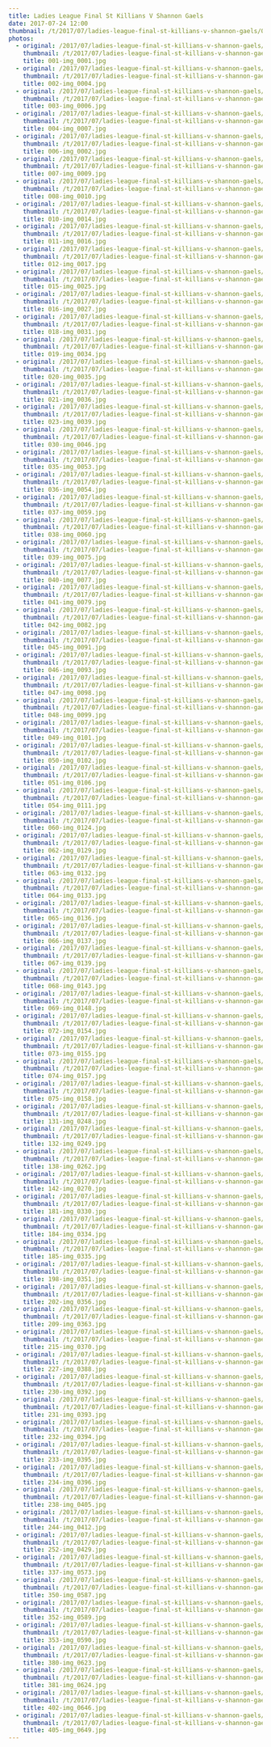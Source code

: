 ```yaml
---
title: Ladies League Final St Killians V Shannon Gaels
date: 2017-07-24 12:00
thumbnail: /t/2017/07/ladies-league-final-st-killians-v-shannon-gaels/001-img_0001.jpg
photos:
  - original: /2017/07/ladies-league-final-st-killians-v-shannon-gaels/001-img_0001.jpg
    thumbnail: /t/2017/07/ladies-league-final-st-killians-v-shannon-gaels/001-img_0001.jpg
    title: 001-img_0001.jpg
  - original: /2017/07/ladies-league-final-st-killians-v-shannon-gaels/002-img_0004.jpg
    thumbnail: /t/2017/07/ladies-league-final-st-killians-v-shannon-gaels/002-img_0004.jpg
    title: 002-img_0004.jpg
  - original: /2017/07/ladies-league-final-st-killians-v-shannon-gaels/003-img_0006.jpg
    thumbnail: /t/2017/07/ladies-league-final-st-killians-v-shannon-gaels/003-img_0006.jpg
    title: 003-img_0006.jpg
  - original: /2017/07/ladies-league-final-st-killians-v-shannon-gaels/004-img_0007.jpg
    thumbnail: /t/2017/07/ladies-league-final-st-killians-v-shannon-gaels/004-img_0007.jpg
    title: 004-img_0007.jpg
  - original: /2017/07/ladies-league-final-st-killians-v-shannon-gaels/006-img_0002.jpg
    thumbnail: /t/2017/07/ladies-league-final-st-killians-v-shannon-gaels/006-img_0002.jpg
    title: 006-img_0002.jpg
  - original: /2017/07/ladies-league-final-st-killians-v-shannon-gaels/007-img_0009.jpg
    thumbnail: /t/2017/07/ladies-league-final-st-killians-v-shannon-gaels/007-img_0009.jpg
    title: 007-img_0009.jpg
  - original: /2017/07/ladies-league-final-st-killians-v-shannon-gaels/008-img_0010.jpg
    thumbnail: /t/2017/07/ladies-league-final-st-killians-v-shannon-gaels/008-img_0010.jpg
    title: 008-img_0010.jpg
  - original: /2017/07/ladies-league-final-st-killians-v-shannon-gaels/010-img_0014.jpg
    thumbnail: /t/2017/07/ladies-league-final-st-killians-v-shannon-gaels/010-img_0014.jpg
    title: 010-img_0014.jpg
  - original: /2017/07/ladies-league-final-st-killians-v-shannon-gaels/011-img_0016.jpg
    thumbnail: /t/2017/07/ladies-league-final-st-killians-v-shannon-gaels/011-img_0016.jpg
    title: 011-img_0016.jpg
  - original: /2017/07/ladies-league-final-st-killians-v-shannon-gaels/012-img_0017.jpg
    thumbnail: /t/2017/07/ladies-league-final-st-killians-v-shannon-gaels/012-img_0017.jpg
    title: 012-img_0017.jpg
  - original: /2017/07/ladies-league-final-st-killians-v-shannon-gaels/015-img_0025.jpg
    thumbnail: /t/2017/07/ladies-league-final-st-killians-v-shannon-gaels/015-img_0025.jpg
    title: 015-img_0025.jpg
  - original: /2017/07/ladies-league-final-st-killians-v-shannon-gaels/016-img_0027.jpg
    thumbnail: /t/2017/07/ladies-league-final-st-killians-v-shannon-gaels/016-img_0027.jpg
    title: 016-img_0027.jpg
  - original: /2017/07/ladies-league-final-st-killians-v-shannon-gaels/018-img_0031.jpg
    thumbnail: /t/2017/07/ladies-league-final-st-killians-v-shannon-gaels/018-img_0031.jpg
    title: 018-img_0031.jpg
  - original: /2017/07/ladies-league-final-st-killians-v-shannon-gaels/019-img_0034.jpg
    thumbnail: /t/2017/07/ladies-league-final-st-killians-v-shannon-gaels/019-img_0034.jpg
    title: 019-img_0034.jpg
  - original: /2017/07/ladies-league-final-st-killians-v-shannon-gaels/020-img_0035.jpg
    thumbnail: /t/2017/07/ladies-league-final-st-killians-v-shannon-gaels/020-img_0035.jpg
    title: 020-img_0035.jpg
  - original: /2017/07/ladies-league-final-st-killians-v-shannon-gaels/021-img_0036.jpg
    thumbnail: /t/2017/07/ladies-league-final-st-killians-v-shannon-gaels/021-img_0036.jpg
    title: 021-img_0036.jpg
  - original: /2017/07/ladies-league-final-st-killians-v-shannon-gaels/023-img_0039.jpg
    thumbnail: /t/2017/07/ladies-league-final-st-killians-v-shannon-gaels/023-img_0039.jpg
    title: 023-img_0039.jpg
  - original: /2017/07/ladies-league-final-st-killians-v-shannon-gaels/030-img_0046.jpg
    thumbnail: /t/2017/07/ladies-league-final-st-killians-v-shannon-gaels/030-img_0046.jpg
    title: 030-img_0046.jpg
  - original: /2017/07/ladies-league-final-st-killians-v-shannon-gaels/035-img_0053.jpg
    thumbnail: /t/2017/07/ladies-league-final-st-killians-v-shannon-gaels/035-img_0053.jpg
    title: 035-img_0053.jpg
  - original: /2017/07/ladies-league-final-st-killians-v-shannon-gaels/036-img_0054.jpg
    thumbnail: /t/2017/07/ladies-league-final-st-killians-v-shannon-gaels/036-img_0054.jpg
    title: 036-img_0054.jpg
  - original: /2017/07/ladies-league-final-st-killians-v-shannon-gaels/037-img_0059.jpg
    thumbnail: /t/2017/07/ladies-league-final-st-killians-v-shannon-gaels/037-img_0059.jpg
    title: 037-img_0059.jpg
  - original: /2017/07/ladies-league-final-st-killians-v-shannon-gaels/038-img_0060.jpg
    thumbnail: /t/2017/07/ladies-league-final-st-killians-v-shannon-gaels/038-img_0060.jpg
    title: 038-img_0060.jpg
  - original: /2017/07/ladies-league-final-st-killians-v-shannon-gaels/039-img_0075.jpg
    thumbnail: /t/2017/07/ladies-league-final-st-killians-v-shannon-gaels/039-img_0075.jpg
    title: 039-img_0075.jpg
  - original: /2017/07/ladies-league-final-st-killians-v-shannon-gaels/040-img_0077.jpg
    thumbnail: /t/2017/07/ladies-league-final-st-killians-v-shannon-gaels/040-img_0077.jpg
    title: 040-img_0077.jpg
  - original: /2017/07/ladies-league-final-st-killians-v-shannon-gaels/041-img_0079.jpg
    thumbnail: /t/2017/07/ladies-league-final-st-killians-v-shannon-gaels/041-img_0079.jpg
    title: 041-img_0079.jpg
  - original: /2017/07/ladies-league-final-st-killians-v-shannon-gaels/042-img_0082.jpg
    thumbnail: /t/2017/07/ladies-league-final-st-killians-v-shannon-gaels/042-img_0082.jpg
    title: 042-img_0082.jpg
  - original: /2017/07/ladies-league-final-st-killians-v-shannon-gaels/045-img_0091.jpg
    thumbnail: /t/2017/07/ladies-league-final-st-killians-v-shannon-gaels/045-img_0091.jpg
    title: 045-img_0091.jpg
  - original: /2017/07/ladies-league-final-st-killians-v-shannon-gaels/046-img_0093.jpg
    thumbnail: /t/2017/07/ladies-league-final-st-killians-v-shannon-gaels/046-img_0093.jpg
    title: 046-img_0093.jpg
  - original: /2017/07/ladies-league-final-st-killians-v-shannon-gaels/047-img_0098.jpg
    thumbnail: /t/2017/07/ladies-league-final-st-killians-v-shannon-gaels/047-img_0098.jpg
    title: 047-img_0098.jpg
  - original: /2017/07/ladies-league-final-st-killians-v-shannon-gaels/048-img_0099.jpg
    thumbnail: /t/2017/07/ladies-league-final-st-killians-v-shannon-gaels/048-img_0099.jpg
    title: 048-img_0099.jpg
  - original: /2017/07/ladies-league-final-st-killians-v-shannon-gaels/049-img_0101.jpg
    thumbnail: /t/2017/07/ladies-league-final-st-killians-v-shannon-gaels/049-img_0101.jpg
    title: 049-img_0101.jpg
  - original: /2017/07/ladies-league-final-st-killians-v-shannon-gaels/050-img_0102.jpg
    thumbnail: /t/2017/07/ladies-league-final-st-killians-v-shannon-gaels/050-img_0102.jpg
    title: 050-img_0102.jpg
  - original: /2017/07/ladies-league-final-st-killians-v-shannon-gaels/051-img_0106.jpg
    thumbnail: /t/2017/07/ladies-league-final-st-killians-v-shannon-gaels/051-img_0106.jpg
    title: 051-img_0106.jpg
  - original: /2017/07/ladies-league-final-st-killians-v-shannon-gaels/054-img_0111.jpg
    thumbnail: /t/2017/07/ladies-league-final-st-killians-v-shannon-gaels/054-img_0111.jpg
    title: 054-img_0111.jpg
  - original: /2017/07/ladies-league-final-st-killians-v-shannon-gaels/060-img_0124.jpg
    thumbnail: /t/2017/07/ladies-league-final-st-killians-v-shannon-gaels/060-img_0124.jpg
    title: 060-img_0124.jpg
  - original: /2017/07/ladies-league-final-st-killians-v-shannon-gaels/062-img_0129.jpg
    thumbnail: /t/2017/07/ladies-league-final-st-killians-v-shannon-gaels/062-img_0129.jpg
    title: 062-img_0129.jpg
  - original: /2017/07/ladies-league-final-st-killians-v-shannon-gaels/063-img_0132.jpg
    thumbnail: /t/2017/07/ladies-league-final-st-killians-v-shannon-gaels/063-img_0132.jpg
    title: 063-img_0132.jpg
  - original: /2017/07/ladies-league-final-st-killians-v-shannon-gaels/064-img_0133.jpg
    thumbnail: /t/2017/07/ladies-league-final-st-killians-v-shannon-gaels/064-img_0133.jpg
    title: 064-img_0133.jpg
  - original: /2017/07/ladies-league-final-st-killians-v-shannon-gaels/065-img_0136.jpg
    thumbnail: /t/2017/07/ladies-league-final-st-killians-v-shannon-gaels/065-img_0136.jpg
    title: 065-img_0136.jpg
  - original: /2017/07/ladies-league-final-st-killians-v-shannon-gaels/066-img_0137.jpg
    thumbnail: /t/2017/07/ladies-league-final-st-killians-v-shannon-gaels/066-img_0137.jpg
    title: 066-img_0137.jpg
  - original: /2017/07/ladies-league-final-st-killians-v-shannon-gaels/067-img_0139.jpg
    thumbnail: /t/2017/07/ladies-league-final-st-killians-v-shannon-gaels/067-img_0139.jpg
    title: 067-img_0139.jpg
  - original: /2017/07/ladies-league-final-st-killians-v-shannon-gaels/068-img_0143.jpg
    thumbnail: /t/2017/07/ladies-league-final-st-killians-v-shannon-gaels/068-img_0143.jpg
    title: 068-img_0143.jpg
  - original: /2017/07/ladies-league-final-st-killians-v-shannon-gaels/069-img_0148.jpg
    thumbnail: /t/2017/07/ladies-league-final-st-killians-v-shannon-gaels/069-img_0148.jpg
    title: 069-img_0148.jpg
  - original: /2017/07/ladies-league-final-st-killians-v-shannon-gaels/072-img_0154.jpg
    thumbnail: /t/2017/07/ladies-league-final-st-killians-v-shannon-gaels/072-img_0154.jpg
    title: 072-img_0154.jpg
  - original: /2017/07/ladies-league-final-st-killians-v-shannon-gaels/073-img_0155.jpg
    thumbnail: /t/2017/07/ladies-league-final-st-killians-v-shannon-gaels/073-img_0155.jpg
    title: 073-img_0155.jpg
  - original: /2017/07/ladies-league-final-st-killians-v-shannon-gaels/074-img_0157.jpg
    thumbnail: /t/2017/07/ladies-league-final-st-killians-v-shannon-gaels/074-img_0157.jpg
    title: 074-img_0157.jpg
  - original: /2017/07/ladies-league-final-st-killians-v-shannon-gaels/075-img_0158.jpg
    thumbnail: /t/2017/07/ladies-league-final-st-killians-v-shannon-gaels/075-img_0158.jpg
    title: 075-img_0158.jpg
  - original: /2017/07/ladies-league-final-st-killians-v-shannon-gaels/131-img_0248.jpg
    thumbnail: /t/2017/07/ladies-league-final-st-killians-v-shannon-gaels/131-img_0248.jpg
    title: 131-img_0248.jpg
  - original: /2017/07/ladies-league-final-st-killians-v-shannon-gaels/132-img_0249.jpg
    thumbnail: /t/2017/07/ladies-league-final-st-killians-v-shannon-gaels/132-img_0249.jpg
    title: 132-img_0249.jpg
  - original: /2017/07/ladies-league-final-st-killians-v-shannon-gaels/138-img_0262.jpg
    thumbnail: /t/2017/07/ladies-league-final-st-killians-v-shannon-gaels/138-img_0262.jpg
    title: 138-img_0262.jpg
  - original: /2017/07/ladies-league-final-st-killians-v-shannon-gaels/142-img_0270.jpg
    thumbnail: /t/2017/07/ladies-league-final-st-killians-v-shannon-gaels/142-img_0270.jpg
    title: 142-img_0270.jpg
  - original: /2017/07/ladies-league-final-st-killians-v-shannon-gaels/181-img_0330.jpg
    thumbnail: /t/2017/07/ladies-league-final-st-killians-v-shannon-gaels/181-img_0330.jpg
    title: 181-img_0330.jpg
  - original: /2017/07/ladies-league-final-st-killians-v-shannon-gaels/184-img_0334.jpg
    thumbnail: /t/2017/07/ladies-league-final-st-killians-v-shannon-gaels/184-img_0334.jpg
    title: 184-img_0334.jpg
  - original: /2017/07/ladies-league-final-st-killians-v-shannon-gaels/185-img_0335.jpg
    thumbnail: /t/2017/07/ladies-league-final-st-killians-v-shannon-gaels/185-img_0335.jpg
    title: 185-img_0335.jpg
  - original: /2017/07/ladies-league-final-st-killians-v-shannon-gaels/198-img_0351.jpg
    thumbnail: /t/2017/07/ladies-league-final-st-killians-v-shannon-gaels/198-img_0351.jpg
    title: 198-img_0351.jpg
  - original: /2017/07/ladies-league-final-st-killians-v-shannon-gaels/202-img_0356.jpg
    thumbnail: /t/2017/07/ladies-league-final-st-killians-v-shannon-gaels/202-img_0356.jpg
    title: 202-img_0356.jpg
  - original: /2017/07/ladies-league-final-st-killians-v-shannon-gaels/209-img_0363.jpg
    thumbnail: /t/2017/07/ladies-league-final-st-killians-v-shannon-gaels/209-img_0363.jpg
    title: 209-img_0363.jpg
  - original: /2017/07/ladies-league-final-st-killians-v-shannon-gaels/215-img_0370.jpg
    thumbnail: /t/2017/07/ladies-league-final-st-killians-v-shannon-gaels/215-img_0370.jpg
    title: 215-img_0370.jpg
  - original: /2017/07/ladies-league-final-st-killians-v-shannon-gaels/227-img_0388.jpg
    thumbnail: /t/2017/07/ladies-league-final-st-killians-v-shannon-gaels/227-img_0388.jpg
    title: 227-img_0388.jpg
  - original: /2017/07/ladies-league-final-st-killians-v-shannon-gaels/230-img_0392.jpg
    thumbnail: /t/2017/07/ladies-league-final-st-killians-v-shannon-gaels/230-img_0392.jpg
    title: 230-img_0392.jpg
  - original: /2017/07/ladies-league-final-st-killians-v-shannon-gaels/231-img_0393.jpg
    thumbnail: /t/2017/07/ladies-league-final-st-killians-v-shannon-gaels/231-img_0393.jpg
    title: 231-img_0393.jpg
  - original: /2017/07/ladies-league-final-st-killians-v-shannon-gaels/232-img_0394.jpg
    thumbnail: /t/2017/07/ladies-league-final-st-killians-v-shannon-gaels/232-img_0394.jpg
    title: 232-img_0394.jpg
  - original: /2017/07/ladies-league-final-st-killians-v-shannon-gaels/233-img_0395.jpg
    thumbnail: /t/2017/07/ladies-league-final-st-killians-v-shannon-gaels/233-img_0395.jpg
    title: 233-img_0395.jpg
  - original: /2017/07/ladies-league-final-st-killians-v-shannon-gaels/234-img_0396.jpg
    thumbnail: /t/2017/07/ladies-league-final-st-killians-v-shannon-gaels/234-img_0396.jpg
    title: 234-img_0396.jpg
  - original: /2017/07/ladies-league-final-st-killians-v-shannon-gaels/238-img_0405.jpg
    thumbnail: /t/2017/07/ladies-league-final-st-killians-v-shannon-gaels/238-img_0405.jpg
    title: 238-img_0405.jpg
  - original: /2017/07/ladies-league-final-st-killians-v-shannon-gaels/244-img_0412.jpg
    thumbnail: /t/2017/07/ladies-league-final-st-killians-v-shannon-gaels/244-img_0412.jpg
    title: 244-img_0412.jpg
  - original: /2017/07/ladies-league-final-st-killians-v-shannon-gaels/252-img_0429.jpg
    thumbnail: /t/2017/07/ladies-league-final-st-killians-v-shannon-gaels/252-img_0429.jpg
    title: 252-img_0429.jpg
  - original: /2017/07/ladies-league-final-st-killians-v-shannon-gaels/337-img_0573.jpg
    thumbnail: /t/2017/07/ladies-league-final-st-killians-v-shannon-gaels/337-img_0573.jpg
    title: 337-img_0573.jpg
  - original: /2017/07/ladies-league-final-st-killians-v-shannon-gaels/350-img_0587.jpg
    thumbnail: /t/2017/07/ladies-league-final-st-killians-v-shannon-gaels/350-img_0587.jpg
    title: 350-img_0587.jpg
  - original: /2017/07/ladies-league-final-st-killians-v-shannon-gaels/352-img_0589.jpg
    thumbnail: /t/2017/07/ladies-league-final-st-killians-v-shannon-gaels/352-img_0589.jpg
    title: 352-img_0589.jpg
  - original: /2017/07/ladies-league-final-st-killians-v-shannon-gaels/353-img_0590.jpg
    thumbnail: /t/2017/07/ladies-league-final-st-killians-v-shannon-gaels/353-img_0590.jpg
    title: 353-img_0590.jpg
  - original: /2017/07/ladies-league-final-st-killians-v-shannon-gaels/380-img_0623.jpg
    thumbnail: /t/2017/07/ladies-league-final-st-killians-v-shannon-gaels/380-img_0623.jpg
    title: 380-img_0623.jpg
  - original: /2017/07/ladies-league-final-st-killians-v-shannon-gaels/381-img_0624.jpg
    thumbnail: /t/2017/07/ladies-league-final-st-killians-v-shannon-gaels/381-img_0624.jpg
    title: 381-img_0624.jpg
  - original: /2017/07/ladies-league-final-st-killians-v-shannon-gaels/402-img_0646.jpg
    thumbnail: /t/2017/07/ladies-league-final-st-killians-v-shannon-gaels/402-img_0646.jpg
    title: 402-img_0646.jpg
  - original: /2017/07/ladies-league-final-st-killians-v-shannon-gaels/405-img_0649.jpg
    thumbnail: /t/2017/07/ladies-league-final-st-killians-v-shannon-gaels/405-img_0649.jpg
    title: 405-img_0649.jpg
---
```

